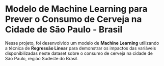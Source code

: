 # Modelo de Machine Learning para Prever o Consumo de Cerveja na Cidade de São Paulo - Brasil

Nesse projeto, foi desenvolvido um modelo de **Machine Learning** utilizando a técnica de **Regressão Linear** para demonstrar os impactos das variáveis disponibilizadas neste dataset sobre o consumo de cerveja na cidade de São Paulo, região Sudeste do Brasil. 
